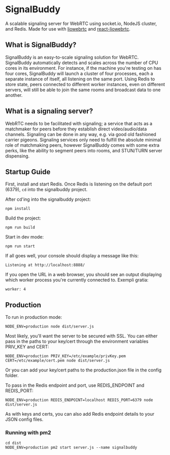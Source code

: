 # SignalBuddy

A scalable signaling server for WebRTC using socket.io, NodeJS cluster, and Redis. Made for use with [liowebrtc](https://github.com/lazorfuzz/liowebrtc) and [react-liowebrtc](https://github.com/lazorfuzz/react-liowebrtc).

## What is SignalBuddy?

SignalBuddy is an easy-to-scale signaling solution for WebRTC. SignalBuddy automatically detects and scales across the number of CPU cores in its environment. For instance, if the machine you're testing on has four cores, SignalBuddy will launch a cluster of four processes, each a separate instance of itself, all listening on the same port. Using Redis to store state, peers connected to different worker instances, even on different servers, will still be able to join the same rooms and broadcast data to one another.

## What is a signaling server?

WebRTC needs to be facilitated with signaling; a service that acts as a matchmaker for peers before they establish direct video/audio/data channels. Signaling can be done in any way, e.g. via good old fashioned carrier pigeons. Signaling services only need to fulfill the absolute minimal role of matchmaking peers, however SignalBuddy comes with some extra perks, like the ability to segment peers into rooms, and STUN/TURN server dispensing.

## Startup Guide

First, install and start Redis. Once Redis is listening on the default port (6379), `cd` into the signalbuddy project.

After cd'ing into the signalbuddy project:

```
npm install
```

Build the project:

```
npm run build
```

Start in dev mode:
```
npm run start
```

If all goes well, your console should display a message like this:

```
Listening at http://localhost:8888/
```

If you open the URL in a web browser, you should see an output displaying which worker process you're currently connected to. Exempli gratia:

```
worker: 4
```

## Production

To run in production mode:

```
NODE_ENV=production node dist/server.js
```

Most likely, you'll want the server to be secured with SSL. You can either pass in the paths to your key/cert through the environment variables PRIV_KEY and CERT:

```
NODE_ENV=production PRIV_KEY=/etc/example/privKey.pem CERT=/etc/example/cert.pem node dist/server.js
```

Or you can add your key/cert paths to the production.json file in the config folder.

To pass in the Redis endpoint and port, use REDIS_ENDPOINT and REDIS_PORT:
```
NODE_ENV=production REDIS_ENDPOINT=localhost REDIS_PORT=6379 node dist/server.js
```

As with keys and certs, you can also add Redis endpoint details to your JSON config files.  

### Running with pm2

```
cd dist
NODE_ENV=production pm2 start server.js --name signalbuddy
```
